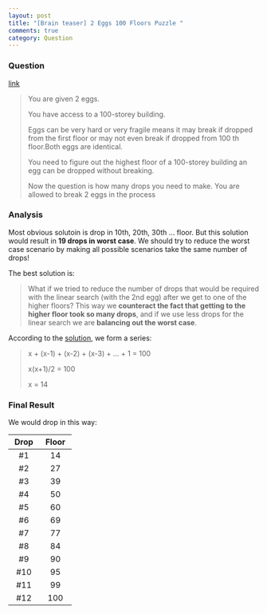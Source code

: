 ```yaml
---
layout: post
title: "[Brain teaser] 2 Eggs 100 Floors Puzzle "
comments: true
category: Question
---
```


### Question

[link](http://www.programmerinterview.com/index.php/puzzles/2-eggs-100-floors-puzzle/)

> You are given 2 eggs.
>
> You have access to a 100-storey building.
>
> Eggs can be very hard or very fragile means it may break if dropped from the first floor or may not even break if dropped from 100 th floor.Both eggs are identical.
>
> You need to figure out the highest floor of a 100-storey building an egg can be dropped without breaking.
>
> Now the question is how many drops you need to make. You are allowed to break 2 eggs in the process

### Analysis

Most obvious solutoin is drop in 10th, 20th, 30th ... floor. But this solution would result in **19 drops in worst case**. We should try to reduce the worst case scenario by making all possible scenarios take the same number of drops!

The best solution is:

> What if we tried to reduce the number of drops that would be required with the linear search (with the 2nd egg) after we get to one of the higher floors? This way we **counteract the fact that getting to the higher floor took so many drops**, and if we use less drops for the linear search we are **balancing out the worst case**.

According to the [solution](http://www.programmerinterview.com/index.php/puzzles/2-eggs-100-floors-puzzle/), we form a series:

> x + (x-1) + (x-2) + (x-3) + ... + 1 = 100
>
> x(x+1)/2 = 100
>
> x = 14

### Final Result

We would drop in this way:

<table width="50">
<thead><tr><th>&nbsp;Drop&nbsp;</th><th>&nbsp;Floor&nbsp;</th></tr></thead>
<tbody><tr align="center"><td>#1</td><td>14</td></tr>
<tr align="center"><td>#2</td><td>27</td></tr>
<tr align="center"><td>#3</td><td>39</td></tr>
<tr align="center"><td>#4</td><td>50</td></tr>
<tr align="center"><td>#5</td><td>60</td></tr>
<tr align="center"><td>#6</td><td>69</td></tr>
<tr align="center"><td>#7</td><td>77</td></tr>
<tr align="center"><td>#8</td><td>84</td></tr>
<tr align="center"><td>#9</td><td>90</td></tr>
<tr align="center"><td>#10</td><td>95</td></tr>
<tr align="center"><td>#11</td><td>99</td></tr>
<tr align="center"><td>#12</td><td>100</td></tr>
</tbody>
</table>
